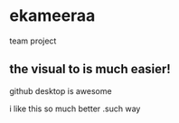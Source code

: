 # ekameeraa
 team project

## the visual to is much easier!
github desktop is  awesome

 i like this so much better .such way